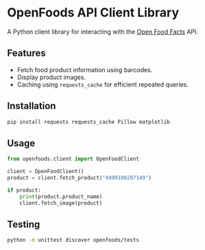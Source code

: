# OpenFoods API Client Library

A Python client library for interacting with the [Open Food Facts](https://world.openfoodfacts.org) API.

## Features

- Fetch food product information using barcodes.
- Display product images.
- Caching using `requests_cache` for efficient repeated queries.

## Installation

```sh
pip install requests requests_cache Pillow matplotlib
```

## Usage

```python
from openfoods.client import OpenFoodClient

client = OpenFoodClient()
product = client.fetch_product("4099100207149")

if product:
    print(product.product_name)
    client.fetch_image(product)
```

## Testing

```sh
python -m unittest discover openfoods/tests
```